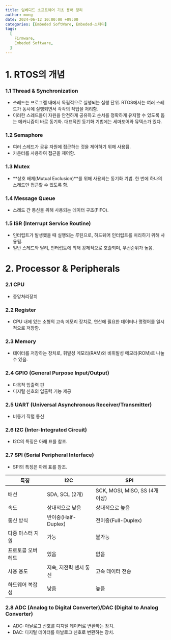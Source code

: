 ```yaml
---
title: 임베디드 소프트웨어 기초 용어 정리
author: mong
date: 2024-06-12 10:00:00 +09:00
categories: [Embeded SoftWare, Embeded-스터디]
tags:
  [
    Firmware,
    Embeded Software,
  ]
---
```


# 1. RTOS의 개념

### 1.1 Thread & Synchronization
- 쓰레드는 프로그램 내에서 독립적으로 실행되는 실행 단위. RTOS에서는 여러 스레드가 동시에 실행되면서 각각의 작업을 처리함.
- 이러한 스레드들이 자원을 안전하게 공유하고 순서를 정확하게 유지할 수 있도록 돕는 메커니즘이 바로 동기화. 대표적인 동기화 기법에는 세마포어와 뮤텍스가 있다.

### 1.2 Semaphore
- 여러 스레드가 공유 자원에 접근하는 것을 제어하기 위해 사용됨.
- 카운터를 사용하여 접근을 제어함.

### 1.3 Mutex
- **상호 배제(Mutual Exclusion)**를 위해 사용되는 동기화 기법. 한 번에 하나의 스레드만 접근할 수 있도록 함.

### 1.4 Message Queue
- 스레드 간 통신을 위해 사용되는 데이터 구조(FIFO).

### 1.5 ISR (Interrupt Service Routine)
- 인터럽트가 발생했을 때 실행되는 루틴으로, 하드웨어 인터럽트를 처리하기 위해 사용됨.
- 일반 스레드와 달리, 인터럽트에 의해 강제적으로 호출되며, 우선순위가 높음.

# 2. Processor & Peripherals

### 2.1 CPU
- 중앙처리장치

### 2.2 Register
- CPU 내에 있는 소형의 고속 메모리 장치로, 연산에 필요한 데이터나 명령어를 일시적으로 저장함.

### 2.3 Memory
- 데이터를 저장하는 장치로, 휘발성 메모리(RAM)와 비휘발성 메모리(ROM)로 나눌 수 있음.

### 2.4 GPIO (General Purpose Input/Output)
- 다목적 입출력 핀
- 디지털 신호의 입출력 기능 제공

### 2.5 UART (Universal Asynchronous Receiver/Transmitter)
- 비동기 직렬 통신

### 2.6 I2C (Inter-Integrated Circuit)
- I2C의 특징은 아래 표를 참조.

### 2.7 SPI (Serial Peripheral Interface)
- SPI의 특징은 아래 표를 참조.

| 특징 | I2C | SPI |
| --- | --- | --- |
| 배선 | SDA, SCL (2개) | SCK, MOSI, MISO, SS (4개 이상) |
| 속도 | 상대적으로 낮음 | 상대적으로 높음 |
| 통신 방식 | 반이중(Half-Duplex) | 전이중(Full-Duplex) |
| 다중 마스터 지원 | 가능 | 불가능 |
| 프로토콜 오버헤드 | 있음 | 없음 |
| 사용 용도 | 저속, 저전력 센서 통신 | 고속 데이터 전송 |
| 하드웨어 복잡성 | 낮음 | 높음 |

### 2.8 ADC (Analog to Digital Converter)/DAC (Digital to Analog Converter)
- ADC: 아날로그 신호를 디지털 데이터로 변환하는 장치.
- DAC: 디지털 데이터를 아날로그 신호로 변환하는 장치.